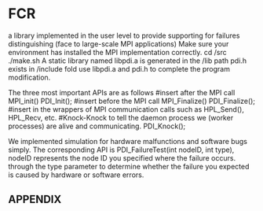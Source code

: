 # FCR
a library implemented in the user level to provide supporting for failures distinguishing 
(face to large-scale MPI applications)
Make sure your environment has installed the MPI implementation correctly.
cd /src
./make.sh
A static library named libpdi.a is generated in the /lib path
pdi.h exists in /include fold
use libpdi.a and pdi.h to complete the program modification.

The three most important APIs are as follows
#insert after the MPI call MPI_init()
PDI_Init();
#insert before the MPI call MPI_Finalize()
PDI_Finalize();
#insert in the wrappers of MPI communication calls such as HPL_Send(), HPL_Recv, etc.
#Knock-Knock to tell the daemon process we (worker processes) are alive and communicating.
PDI_Knock();

We implemented simulation for hardware malfunctions and software bugs simply.
The corresponding API is PDI_FailureTest(int nodeID, int type),
nodeID represents the node ID you specified where the failure occurs.
through the type parameter to determine whether the failure you expected is caused
by hardware or software errors.


APPENDIX
------------------
